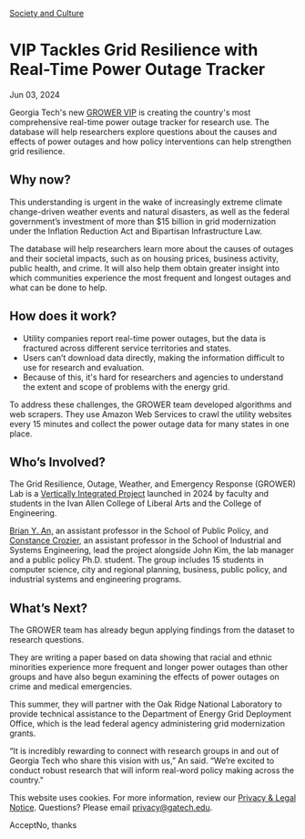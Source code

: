 [Society and Culture](https://www.gatech.edu/news/topic/society-and-culture)

# VIP Tackles Grid Resilience with Real-Time Power Outage Tracker

Jun 03, 2024


Georgia Tech's new [GROWER VIP](https://www.vip.gatech.edu/teams/vyg) is creating the country's most comprehensive real-time power outage tracker for research use. The database will help researchers explore questions about the causes and effects of power outages and how policy interventions can help strengthen grid resilience.

## **Why now?**

This understanding is urgent in the wake of increasingly extreme climate change-driven weather events and natural disasters, as well as the federal government’s investment of more than $15 billion in grid modernization under the Inflation Reduction Act and Bipartisan Infrastructure Law.

The database will help researchers learn more about the causes of outages and their societal impacts, such as on housing prices, business activity, public health, and crime. It will also help them obtain greater insight into which communities experience the most frequent and longest outages and what can be done to help.

## **How does it work?**

- Utility companies report real-time power outages, but the data is fractured across different service territories and states.
- Users can’t download data directly, making the information difficult to use for research and evaluation.
- Because of this, it's hard for researchers and agencies to understand the extent and scope of problems with the energy grid.

To address these challenges, the GROWER team developed algorithms and web scrapers. They use Amazon Web Services to crawl the utility websites every 15 minutes and collect the power outage data for many states in one place.

## **Who’s Involved?**

The Grid Resilience, Outage, Weather, and Emergency Response (GROWER) Lab is a [Vertically Integrated Project](https://www.vip.gatech.edu/) launched in 2024 by faculty and students in the Ivan Allen College of Liberal Arts and the College of Engineering.

[Brian Y. An,](https://spp.gatech.edu/people/person/c9f0cadc-5bb4-5b6f-9eca-bd38a9233993) an assistant professor in the School of Public Policy, and [Constance Crozier,](https://research.gatech.edu/constance-crozier) an assistant professor in the School of Industrial and Systems Engineering, lead the project alongside John Kim, the lab manager and a public policy Ph.D. student. The group includes 15 students in computer science, city and regional planning, business, public policy, and industrial systems and engineering programs.

## **What’s Next?**

The GROWER team has already begun applying findings from the dataset to research questions.

They are writing a paper based on data showing that racial and ethnic minorities experience more frequent and longer power outages than other groups and have also begun examining the effects of power outages on crime and medical emergencies.

This summer, they will partner with the Oak Ridge National Laboratory to provide technical assistance to the Department of Energy Grid Deployment Office, which is the lead federal agency administering grid modernization grants.

“It is incredibly rewarding to connect with research groups in and out of Georgia Tech who share this vision with us,” An said. “We’re excited to conduct robust research that will inform real-word policy making across the country."

This website uses cookies. For more information, review our [Privacy & Legal Notice](https://www.gatech.edu/privacy). Questions? Please email [privacy@gatech.edu](mailto:privacy@gatech.edu).


AcceptNo, thanks
